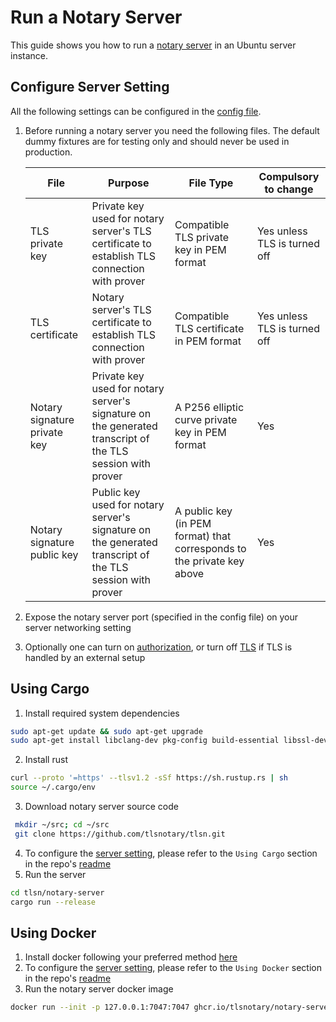 # Run a Notary Server

This guide shows you how to run a [notary server](https://github.com/tlsnotary/tlsn/tree/dev/notary-server) in an Ubuntu server instance.

## Configure Server Setting
All the following settings can be configured in the [config file](https://github.com/tlsnotary/tlsn/blob/dev/notary-server/config/config.yaml).

1. Before running a notary server you need the following files. The default dummy fixtures are for testing only and should never be used in production.

    | File | Purpose | File Type | Compulsory to change |
     ----- | ------- | ------------------ | -------------------- |
    | TLS private key | Private key used for notary server's TLS certificate to establish TLS connection with prover | Compatible TLS private key in PEM format | Yes unless TLS is turned off |
    | TLS certificate | Notary server's TLS certificate to establish TLS connection with prover | Compatible TLS certificate in PEM format | Yes unless TLS is turned off |
    | Notary signature private key | Private key used for notary server's signature on the generated transcript of the TLS session with prover | A P256 elliptic curve private key in PEM format | Yes |
    | Notary signature public key | Public key used for notary server's signature on the generated transcript of the TLS session with prover | A public key (in PEM format) that corresponds to the private key above | Yes |
2. Expose the notary server port (specified in the config file) on your server networking setting
3. Optionally one can turn on [authorization](https://github.com/tlsnotary/tlsn/tree/dev/notary-server#authorization), or turn off [TLS](https://github.com/tlsnotary/tlsn/tree/dev/notary-server#optional-tls) if TLS is handled by an external setup


## Using Cargo

1. Install required system dependencies
```bash
sudo apt-get update && sudo apt-get upgrade
sudo apt-get install libclang-dev pkg-config build-essential libssl-dev
```
2. Install rust
```bash
curl --proto '=https' --tlsv1.2 -sSf https://sh.rustup.rs | sh
source ~/.cargo/env
```
3. Download notary server source code
```bash
 mkdir ~/src; cd ~/src
 git clone https://github.com/tlsnotary/tlsn.git
```
4. To configure the [server setting](#configure-server-setting), please refer to the `Using Cargo` section in the repo's [readme](https://github.com/tlsnotary/tlsn/blob/dev/notary-server/README.md#using-cargo)
5. Run the server
```bash
cd tlsn/notary-server
cargo run --release
```

## Using Docker

1. Install docker following your preferred method [here](https://docs.docker.com/engine/install/ubuntu/)
2. To configure the [server setting](#configure-server-setting), please refer to the `Using Docker` section in the repo's [readme](https://github.com/tlsnotary/tlsn/blob/dev/notary-server/README.md#using-docker)
3. Run the notary server docker image
```bash
docker run --init -p 127.0.0.1:7047:7047 ghcr.io/tlsnotary/notary-server:latest
```
